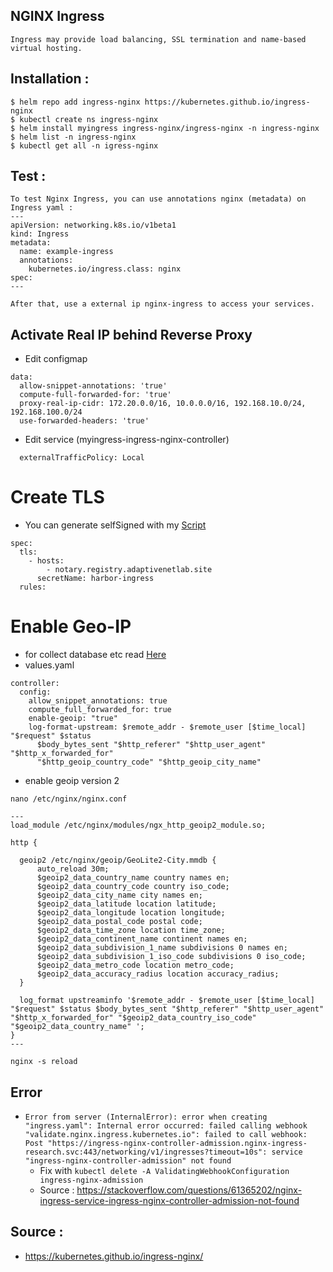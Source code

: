 ## NGINX Ingress
```
Ingress may provide load balancing, SSL termination and name-based virtual hosting.
```

## Installation :
```
$ helm repo add ingress-nginx https://kubernetes.github.io/ingress-nginx
$ kubectl create ns ingress-nginx
$ helm install myingress ingress-nginx/ingress-nginx -n ingress-nginx
$ helm list -n ingress-nginx
$ kubectl get all -n igress-nginx
```

## Test :
```
To test Nginx Ingress, you can use annotations nginx (metadata) on Ingress yaml :
---
apiVersion: networking.k8s.io/v1beta1
kind: Ingress
metadata:
  name: example-ingress
  annotations:
    kubernetes.io/ingress.class: nginx
spec:
---

After that, use a external ip nginx-ingress to access your services.
```

## Activate Real IP behind Reverse Proxy
- Edit configmap
```
data:
  allow-snippet-annotations: 'true'
  compute-full-forwarded-for: 'true'
  proxy-real-ip-cidr: 172.20.0.0/16, 10.0.0.0/16, 192.168.10.0/24, 192.168.100.0/24
  use-forwarded-headers: 'true'
```

- Edit service (myingress-ingress-nginx-controller)
```
  externalTrafficPolicy: Local
```

# Create TLS
- You can generate selfSigned with my [Script](https://github.com/gilangvperdana/K8s-PlayGround/blob/master/NginxIngress/genSSL.sh)
```
spec:
  tls:
    - hosts:
        - notary.registry.adaptivenetlab.site
      secretName: harbor-ingress
  rules:
```

# Enable Geo-IP
- for collect database etc read [Here](https://gist.github.com/gilangvperdana/e49ab4a5056afd5821a112b3b85035d1)
- values.yaml
```
controller:
  config:
    allow_snippet_annotations: true
    compute_full_forwarded_for: true
    enable-geoip: "true"
    log-format-upstream: $remote_addr - $remote_user [$time_local] "$request" $status
      $body_bytes_sent "$http_referer" "$http_user_agent" "$http_x_forwarded_for"
      "$http_geoip_country_code" "$http_geoip_city_name"
```

- enable geoip version 2
```
nano /etc/nginx/nginx.conf

---
load_module /etc/nginx/modules/ngx_http_geoip2_module.so;

http {

  geoip2 /etc/nginx/geoip/GeoLite2-City.mmdb {
      auto_reload 30m;
      $geoip2_data_country_name country names en;
      $geoip2_data_country_code country iso_code;
      $geoip2_data_city_name city names en;
      $geoip2_data_latitude location latitude;
      $geoip2_data_longitude location longitude;
      $geoip2_data_postal_code postal code;
      $geoip2_data_time_zone location time_zone;
      $geoip2_data_continent_name continent names en;
      $geoip2_data_subdivision_1_name subdivisions 0 names en;
      $geoip2_data_subdivision_1_iso_code subdivisions 0 iso_code;
      $geoip2_data_metro_code location metro_code;
      $geoip2_data_accuracy_radius location accuracy_radius;
  }

  log_format upstreaminfo '$remote_addr - $remote_user [$time_local] "$request" $status $body_bytes_sent "$http_referer" "$http_user_agent" "$http_x_forwarded_for" "$geoip2_data_country_iso_code" "$geoip2_data_country_name" ';
}
---

nginx -s reload
```

## Error
- `Error from server (InternalError): error when creating "ingress.yaml": Internal error occurred: failed calling webhook "validate.nginx.ingress.kubernetes.io": failed to call webhook: Post "https://ingress-nginx-controller-admission.nginx-ingress-research.svc:443/networking/v1/ingresses?timeout=10s": service "ingress-nginx-controller-admission" not found`
  - Fix with `kubectl delete -A ValidatingWebhookConfiguration ingress-nginx-admission`
  - Source : https://stackoverflow.com/questions/61365202/nginx-ingress-service-ingress-nginx-controller-admission-not-found

## Source :
- https://kubernetes.github.io/ingress-nginx/
